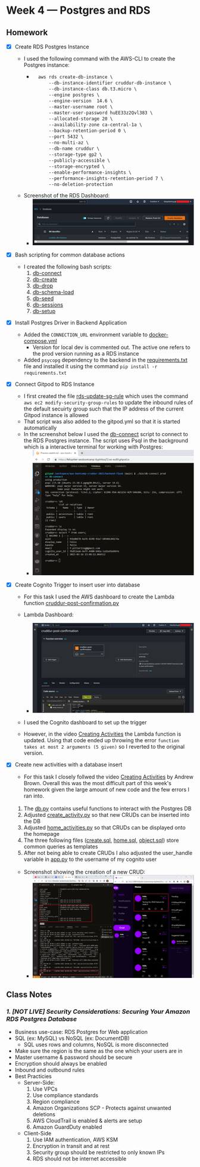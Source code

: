 # Week 4 — Postgres and RDS

## Homework

- [x] Create RDS Postgres Instance
  - I used the following command with the AWS-CLI to create the Postgres instance:
    - ```
        aws rds create-db-instance \
            --db-instance-identifier cruddur-db-instance \
            --db-instance-class db.t3.micro \
            --engine postgres \
            --engine-version  14.6 \
            --master-username root \
            --master-user-password huEE33z2Qvl383 \
            --allocated-storage 20 \
            --availability-zone ca-central-1a \
            --backup-retention-period 0 \
            --port 5432 \
            --no-multi-az \
            --db-name cruddur \
            --storage-type gp2 \
            --publicly-accessible \
            --storage-encrypted \
            --enable-performance-insights \
            --performance-insights-retention-period 7 \
            --no-deletion-protection
      ```       
  - Screenshot of the RDS Dashboard:
    - ![RDS Dashboard](./assets/week4/week4-rds.PNG)

- [x] Bash scripting for common database actions
  - I created the following bash scripts:
    1. [db-connect](./../backend-flask/bin/db-connect)
    2. [db-create](./../backend-flask/bin/db-create)
    3. [db-drop](./../backend-flask/bin/db-drop)
    4. [db-schema-load](./../backend-flask/bin/db-schema-load)
    5. [db-seed](./../backend-flask/bin/db-seed)
    6. [db-sessions](./../backend-flask/bin/db-sessions)
    6. [db-setup](./../backend-flask/bin/db-setup)

- [x] Install Postgres Driver in Backend Application
  - Added the `CONNECTION_URL` environment variable to [docker-compose.yml](./../docker-compose.yml)
    - Version for local dev is commented out. The active one refers to the prod version running as a RDS instance 
  - Added `psycopg` dependency to the backend in the [requirements.txt](./../backend-flask/requirements.txt) file and installed it using the command `pip install -r requirements.txt`

- [x] Connect Gitpod to RDS Instance
  - I first created the file [rds-update-sg-rule](./../backend-flask/bin/rds-update-sg-rule) which uses the command `aws ec2 modify-security-group-rules` to update the inbound rules of the default secuirty group such 
  that the IP address of the current Gitpod instance is allowed
  - That script was also added to the gitpod.yml so that it is started automatically
  - In the screenshot below I used the [db-connect](./../backend-flask/bin/db-connect) script to connect to the RDS Postgres instance. The script uses Psql in the background which is a interactive terminal for working with Postgres:
    - ![db-connect prod](./assets/week4/week4-db-connect.PNG)

- [x] Create Cognito Trigger to insert user into database
  - For this task I used the AWS dashboard to create the Lambda function [cruddur-post-confirmation.py](./../aws/lambdas/cruddur-post-confirmation.py)

  - Lambda Dashboard:
    - ![Lambda Dashboard](./assets/week4/week4-lambda.PNG) 

  - I used the Cognito dashboard to set up the trigger

  - However, in the video [Creating Activities](https://www.youtube.com/watch?v=fTksxEQExL4) the Lambda function is updated. Using that code ended up throwing the error `function takes at most 2 arguments (5 given)` so I reverted to the original version. 

- [x] Create new activities with a database insert
  - For this task I closely follwed the video [Creating Activities](https://www.youtube.com/watch?v=fTksxEQExL4) by Andrew Brown. Overall this was the most difficult part of this week's homework given the large amount of new code and the few errors I ran into.

  <br />

  1. The [db.py](./../backend-flask/lib/db.py) contains useful functions to interact with the Postgres DB
  2. Adjusted [create_activity.py](./../backend-flask/services/create_activity.py) so that new CRUDs can be inserted into the DB
  3. Adjusted [home_activities.py](./../backend-flask/services/home_activities.py) so that CRUDs can be displayed onto the homepage
  4. The three following files ([create.sql](./../backend-flask/db/sql/activities/create.sql), [home.sql](./../backend-flask/db/sql/activities/home.sql), [object.sql](./../backend-flask/db/sql/activities/object.sql)) store common queries as templates 
  5. After not being able to create CRUDs I also adjusted the user_handle variable in [app.py](./../backend-flask/app.py) to the username of my cognito user

  <br />

  - Screenshot showing the creation of a new CRUD:
    - ![creating a new CRUD](./assets/week4/week4-crud.PNG)


## Class Notes

### _1. [NOT LIVE] Security Considerations: Securing Your Amazon RDS Postgres Database_

  - Business use-case: RDS Postgres for Web application
  - SQL (ex: MySQL) vs NoSQL (ex: DocumentDB)
    - SQL uses rows and columns, NoSQL is more disconnected
  - Make sure the region is the same as the one which your users are in
  - Master username & password should be secure
  - Encryption should always be enabled 
  - Inbound and outbound rules
  - Best Practicies
    - Server-Side:
      1. Use VPCs
      2. Use compliance standards
      3. Region compliance
      4. Amazon Organizations SCP - Protects against unwanted deletions
      5. AWS CloudTrail is enabled & alerts are setup
      6. Amazon GuardDuty enabled
    - Client-Side
      1. Use IAM authentication, AWS KSM
      2. Encryption in transit and at rest
      3. Security group should be restricted to only known IPs
      4. RDS should not be internet accessible
  
  